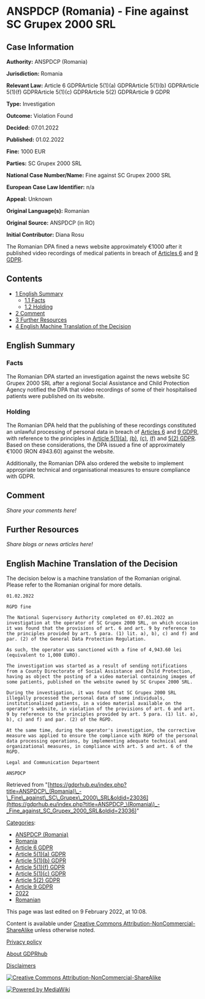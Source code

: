 # ANSPDCP (Romania) - Fine against SC Grupex 2000 SRL

## Case Information

**Authority:** ANSPDCP (Romania)

**Jurisdiction:** Romania

**Relevant Law:** Article 6 GDPRArticle 5(1)(a) GDPRArticle 5(1)(b) GDPRArticle 5(1)(f) GDPRArticle 5(1)(c) GDPRArticle 5(2) GDPRArticle 9 GDPR

**Type:** Investigation

**Outcome:** Violation Found

**Decided:** 07.01.2022

**Published:** 01.02.2022

**Fine:** 1000 EUR

**Parties:** SC Grupex 2000 SRL

**National Case Number/Name:** Fine against SC Grupex 2000 SRL

**European Case Law Identifier:** n/a

**Appeal:** Unknown

**Original Language(s):** Romanian

**Original Source:** ANSPDCP (in RO)

**Initial Contributor:** Diana Rosu

The Romanian DPA fined a news website approximately €1000 after it published video recordings of medical patients in breach of [Articles 6](/index.php?title=Article_6_GDPR "Article 6 GDPR") and [9 GDPR](/index.php?title=Article_9_GDPR "Article 9 GDPR").

## Contents

*   [1 English Summary](#English_Summary)
    *   [1.1 Facts](#Facts)
    *   [1.2 Holding](#Holding)
*   [2 Comment](#Comment)
*   [3 Further Resources](#Further_Resources)
*   [4 English Machine Translation of the Decision](#English_Machine_Translation_of_the_Decision)

## English Summary

### Facts

The Romanian DPA started an investigation against the news website SC Grupex 2000 SRL after a regional Social Assistance and Child Protection Agency notified the DPA that video recordings of some of their hospitalised patients were published on its website.

### Holding

The Romanian DPA held that the publishing of these recordings constituted an unlawful processing of personal data in breach of [Articles 6](/index.php?title=Article_6_GDPR "Article 6 GDPR") and [9 GDPR](/index.php?title=Article_9_GDPR "Article 9 GDPR"), with reference to the principles in [Article 5(1)(a)](/index.php?title=Article_5_GDPR#1a "Article 5 GDPR"), [(b)](/index.php?title=Article_5_GDPR#1b "Article 5 GDPR"), [(c)](/index.php?title=Article_5_GDPR#1c "Article 5 GDPR"), [(f)](/index.php?title=Article_5_GDPR#1f "Article 5 GDPR") and [5(2) GDPR](/index.php?title=Article_5_GDPR#2 "Article 5 GDPR"). Based on these considerations, the DPA issued a fine of approximately €1000 (RON 4943.60) against the website.

Additionally, the Romanian DPA also ordered the website to implement appropriate technical and organisational measures to ensure compliance with GDPR.

## Comment

_Share your comments here!_

## Further Resources

_Share blogs or news articles here!_

## English Machine Translation of the Decision

The decision below is a machine translation of the Romanian original. Please refer to the Romanian original for more details.

```
01.02.2022

RGPD fine

The National Supervisory Authority completed on 07.01.2022 an investigation at the operator of SC Grupex 2000 SRL, on which occasion it was found that the provisions of art. 6 and art. 9 by reference to the principles provided by art. 5 para. (1) lit. a), b), c) and f) and par. (2) of the General Data Protection Regulation.

As such, the operator was sanctioned with a fine of 4,943.60 lei (equivalent to 1,000 EURO).

The investigation was started as a result of sending notifications from a County Directorate of Social Assistance and Child Protection, having as object the posting of a video material containing images of some patients, published on the website owned by SC Grupex 2000 SRL.

During the investigation, it was found that SC Grupex 2000 SRL illegally processed the personal data of some individuals, institutionalized patients, in a video material available on the operator's website, in violation of the provisions of art. 6 and art. 9 by reference to the principles provided by art. 5 para. (1) lit. a), b), c) and f) and par. (2) of the RGPD.

At the same time, during the operator's investigation, the corrective measure was applied to ensure the compliance with RGPD of the personal data processing operations, by implementing adequate technical and organizational measures, in compliance with art. 5 and art. 6 of the RGPD.

Legal and Communication Department

ANSPDCP

```

Retrieved from "[https://gdprhub.eu/index.php?title=ANSPDCP\_(Romania)\_-\_Fine\_against\_SC\_Grupex\_2000\_SRL&oldid=23036](https://gdprhub.eu/index.php?title=ANSPDCP_\(Romania\)_-_Fine_against_SC_Grupex_2000_SRL&oldid=23036)"

[Categories](/index.php?title=Special:Categories "Special:Categories"):

*   [ANSPDCP (Romania)](/index.php?title=Category:ANSPDCP_\(Romania\) "Category:ANSPDCP (Romania)")
*   [Romania](/index.php?title=Category:Romania "Category:Romania")
*   [Article 6 GDPR](/index.php?title=Category:Article_6_GDPR "Category:Article 6 GDPR")
*   [Article 5(1)(a) GDPR](/index.php?title=Category:Article_5\(1\)\(a\)_GDPR "Category:Article 5(1)(a) GDPR")
*   [Article 5(1)(b) GDPR](/index.php?title=Category:Article_5\(1\)\(b\)_GDPR "Category:Article 5(1)(b) GDPR")
*   [Article 5(1)(f) GDPR](/index.php?title=Category:Article_5\(1\)\(f\)_GDPR "Category:Article 5(1)(f) GDPR")
*   [Article 5(1)(c) GDPR](/index.php?title=Category:Article_5\(1\)\(c\)_GDPR "Category:Article 5(1)(c) GDPR")
*   [Article 5(2) GDPR](/index.php?title=Category:Article_5\(2\)_GDPR "Category:Article 5(2) GDPR")
*   [Article 9 GDPR](/index.php?title=Category:Article_9_GDPR "Category:Article 9 GDPR")
*   [2022](/index.php?title=Category:2022 "Category:2022")
*   [Romanian](/index.php?title=Category:Romanian "Category:Romanian")

This page was last edited on 9 February 2022, at 10:08.

Content is available under [Creative Commons Attribution-NonCommercial-ShareAlike](https://creativecommons.org/licenses/by-nc-sa/4.0/) unless otherwise noted.

[Privacy policy](/index.php?title=GDPRhub:Privacy_policy)

[About GDPRhub](/index.php?title=GDPRhub:About)

[Disclaimers](/index.php?title=GDPRhub:General_disclaimer)

[![Creative Commons Attribution-NonCommercial-ShareAlike](/resources/assets/licenses/cc-by-nc-sa.png)](https://creativecommons.org/licenses/by-nc-sa/4.0/)

[![Powered by MediaWiki](/resources/assets/poweredby_mediawiki_88x31.png)](https://www.mediawiki.org/)
